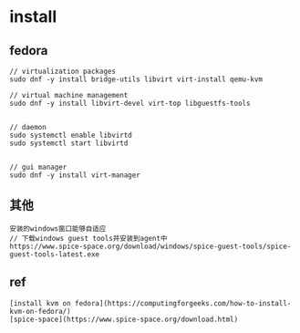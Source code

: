 # install

## fedora
```
// virtualization packages
sudo dnf -y install bridge-utils libvirt virt-install qemu-kvm

// virtual machine management
sudo dnf -y install libvirt-devel virt-top libguestfs-tools


// daemon
sudo systemctl enable libvirtd
sudo systemctl start libvirtd


// gui manager
sudo dnf -y install virt-manager
```


## 其他
```
安装的windows窗口能够自适应
// 下载windows guest tools并安装到agent中
https://www.spice-space.org/download/windows/spice-guest-tools/spice-guest-tools-latest.exe
```


## ref
    [install kvm on fedora](https://computingforgeeks.com/how-to-install-kvm-on-fedora/)
    [spice-space](https://www.spice-space.org/download.html)
